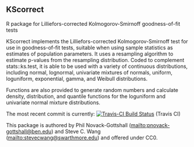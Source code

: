 ## KScorrect
R package for Lilliefors-corrected Kolmogorov-Smirnoff goodness-of-fit tests

KScorrect implements the Lilliefors-corrected Kolmogorov-Smirnoff test for use in goodness-of-fit tests, suitable when using sample statistics as estimates of population parameters. It uses a resampling algorithm to estimate p-values from the resampling distribution. Coded to complement stats::ks.test, it is able to be used with a variety of continuous distributions, including normal, lognormal, univariate mixtures of normals, uniform, loguniform, exponential, gamma, and Weibull distributions.

Functions are also provided to generate random numbers and calculate density, distribution, and quantile functions for the loguniform and univariate normal mixture distributions.

The most recent commit is currently: [![Travis-CI Build Status](https://travis-ci.org/pnovack-gottshall/KScorrect.svg?branch=master)](https://travis-ci.org/pnovack-gottshall/KScorrect) (Travis CI)

This package is authored by Phil Novack-Gottshall (<mailto:pnovack-gottshall@ben.edu>) and Steve C. Wang (<mailto:stevecwang@swarthmore.edu>) and offered under CC0.
